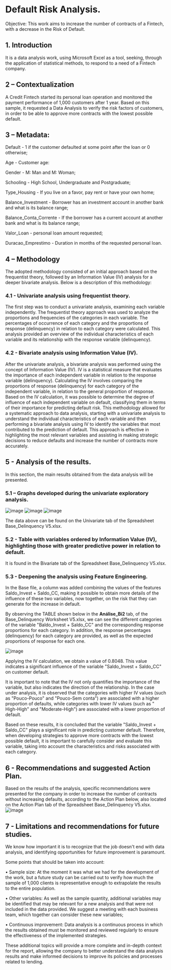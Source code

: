 # Default Risk Analysis.

Objective: This work aims to increase the number of contracts of a Fintech, with a decrease in the Risk of Default.

## 1. Introduction

It is a data analysis work, using Microsoft Excel as a tool, seeking, through the application of statistical methods, to respond to a need of a Fintech company.

## 2 – Contextualization

A Credit Fintech started its personal loan operation and monitored the payment performance of 1,000 customers after 1 year. Based on this sample, it requested a Data Analysis to verify the risk factors of customers, in order to be able to approve more contracts with the lowest possible default.

## 3 – Metadata:

Default - 1 if the customer defaulted at some point after the loan or 0 otherwise;

Age - Customer age:

Gender - M: Man and M: Woman;

Schooling - High School, Undergraduate and Postgraduate;

Type_Housing - If you live on a favor, pay rent or have your own home;

Balance_Investment - Borrower has an investment account in another bank and what is its balance range;

Balance_Conta_Corrente - If the borrower has a current account at another bank and what is its balance range;

Valor_Loan - personal loan amount requested;

Duracao_Emprestimo - Duration in months of the requested personal loan.


## 4 – Methodology
The adopted methodology consisted of an initial approach based on the frequentist theory, followed by an Information Value (IV) analysis for a deeper bivariate analysis. Below is a description of this methodology:

### 4.1 - Univariate analysis using frequentist theory.
The first step was to conduct a univariate analysis, examining each variable independently. The frequentist theory approach was used to analyze the proportions and frequencies of the categories in each variable. The percentages of occurrence of each category and the proportions of response (delinquency) in relation to each category were calculated. This analysis provided an overview of the individual characteristics of each variable and its relationship with the response variable (delinquency).

### 4.2 - Bivariate analysis using Information Value (IV).
After the univariate analysis, a bivariate analysis was performed using the concept of Information Value (IV).
IV is a statistical measure that evaluates the importance of each independent variable in relation to the response variable (delinquency).
Calculating the IV involves comparing the proportions of response (delinquency) for each category of the independent variable, in relation to the general proportion of response. Based on the IV calculation, it was possible to determine the degree of influence of each independent variable on default, classifying them in terms of their importance for predicting default risk.
This methodology allowed for a systematic approach to data analysis, starting with a univariate analysis to understand the individual characteristics of each variable and then performing a bivariate analysis using IV to identify the variables that most contributed to the prediction of default.
This approach is effective in highlighting the most relevant variables and assisting in making strategic decisions to reduce defaults and increase the number of contracts more accurately.

## 5 - Analysis of the results.

In this section, the main results obtained from the data analysis will be presented.

### 5.1 – Graphs developed during the univariate exploratory analysis.
![image](https://github.com/Mrogerioventura/Analise_Inadimplencia_Fintech/assets/67667695/df772783-e800-4465-b41e-b47409e78e41)
![image](https://github.com/Mrogerioventura/Analise_Inadimplencia_Fintech/assets/67667695/f7341d46-389e-48ef-95f4-a7c3bc290b68)
![image](https://github.com/Mrogerioventura/Analise_Inadimplencia_Fintech/assets/67667695/616b1af2-443b-4ed1-a8ce-f33c8bfd5e83)


The data above can be found on the Univariate tab of the Spreadsheet Base_Delinquency V5.xlsx.

### 5.2 - Table with variables ordered by Information Value (IV), highlighting those with greater predictive power in relation to default.
It is found in the Bivariate tab of the Spreadsheet Base_Delinquency V5.xlsx.

### 5.3 - Deepening the analysis using Feature Engineering.

In the Base file, a column was added combining the values of the features Saldo_Invest + Saldo_CC, making it possible to obtain more details of the influence of these two variables, now together, on the risk that they can generate for the increase in default.

By observing the TABLE shown below in the **Análise_Bi2** tab, of the Base_Delinquency Worksheet V5.xlsx, we can see the different categories of the variable "Baldo_Invest + Saldo_CC" and the corresponding response proportions for each category. In addition, the response percentages (delinquency) for each category are provided, as well as the expected proportions of response for each one.

![image](https://github.com/Mrogerioventura/Analise_Inadimplencia_Fintech/assets/67667695/69277208-f467-487c-a171-9d6800106b5e)

Applying the IV calculation, we obtain a value of 0.8048. This value indicates a significant influence of the variable "Saldo_Invest + Saldo_CC" on customer default.

It is important to note that the IV not only quantifies the importance of the variable, but also indicates the direction of the relationship. In the case under analysis, it is observed that the categories with higher IV values (such as "Pouco-Pouco" and "Pouco-Sem conta") are associated with a higher proportion of defaults, while categories with lower IV values (such as " High-High" and "Moderate-High") are associated with a lower proportion of default.

Based on these results, it is concluded that the variable "Saldo_Invest + Saldo_CC" plays a significant role in predicting customer default. Therefore, when developing strategies to approve more contracts with the lowest possible default, it is important to carefully consider and evaluate this variable, taking into account the characteristics and risks associated with each category.

## 6 - Recommendations and suggested Action Plan.

Based on the results of the analysis, specific recommendations were presented for the company in order to increase the number of contracts without increasing defaults, according to the Action Plan below, also located on the Action Plan tab of the Spreadsheet Base_Delinquency V5.xlsx.
![image](https://github.com/Mrogerioventura/Analise_Inadimplencia_Fintech/assets/67667695/c5031ce9-0edb-4671-9073-0ce397d8d512)

## 7 - Limitations and recommendations for future studies.
We know how important it is to recognize that the job doesn't end with data analysis, and identifying opportunities for future improvement is paramount.

Some points that should be taken into account:

• Sample size: At the moment it was what we had for the development of the work, but a future study can be carried out to verify how much the sample of 1,000 clients is representative enough to extrapolate the results to the entire population.

• Other variables: As well as the sample quantity, additional variables may be identified that may be relevant for a new analysis and that were not included in the data provided. We suggest a meeting with each business team, which together can consider these new variables;

• Continuous improvement: Data analysis is a continuous process in which the results obtained must be monitored and reviewed regularly to ensure the effectiveness of the implemented strategies.

These additional topics will provide a more complete and in-depth context for the report, allowing the company to better understand the data analysis results and make informed decisions to improve its policies and processes related to lending.




